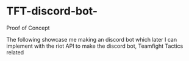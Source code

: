 # TFT-discord-bot-

Proof of Concept

 The following showcase me making an discord bot which later I can implement with the riot API to make the discord bot, Teamfight Tactics related
